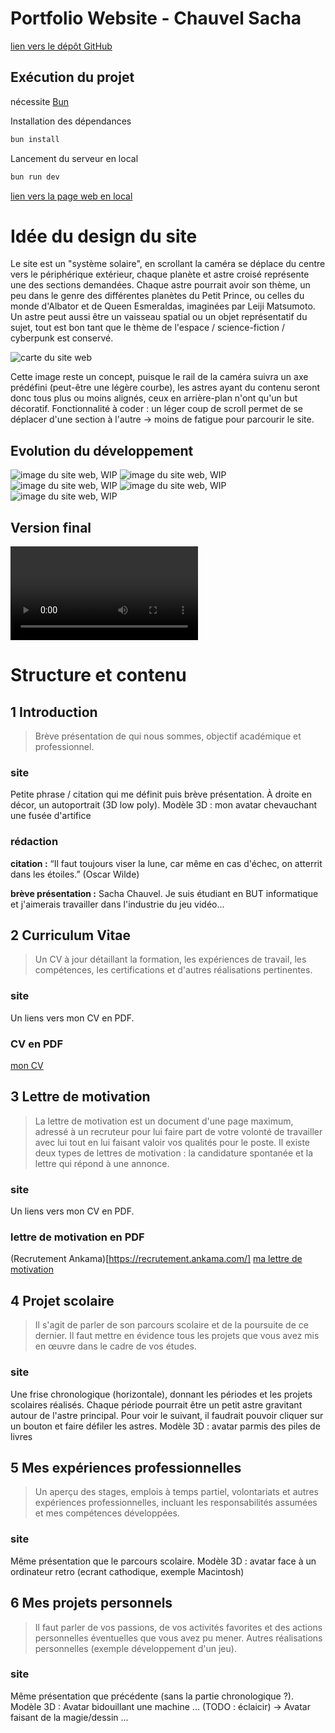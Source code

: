 # Portfolio Website - Chauvel Sacha
[lien vers le dépôt GitHub](https://github.com/Afissard/Portfolio-Website)

## Exécution du projet
nécessite [Bun](https://bun.sh/)

Installation des dépendances
```bash
bun install
```

Lancement du serveur en local
```bash
bun run dev
```

[lien vers la page web en local](http://localhost:5173/)

# Idée du design du site
Le site est un "système solaire", en scrollant la caméra se déplace du centre vers le périphérique extérieur, chaque planète et astre croisé représente une des sections demandées. Chaque astre pourrait avoir son thème, un peu dans le genre des différentes planètes du Petit Prince, ou celles du monde d'Albator et de Queen Esmeraldas, imaginées par Leiji Matsumoto. Un astre peut aussi être un vaisseau spatial ou un objet représentatif du sujet, tout est bon tant que le thème de l'espace / science-fiction / cyberpunk est conservé.

![carte du site web](img/concept-art-website-01--map.png)

Cette image reste un concept, puisque le rail de la caméra suivra un axe prédéfini (peut-être une légère courbe), les astres ayant du contenu seront donc tous plus ou moins alignés, ceux en arrière-plan n'ont qu'un but décoratif.
Fonctionnalité à coder : un léger coup de scroll permet de se déplacer d'une section à l'autre -> moins de fatigue pour parcourir le site.

## Evolution du développement
![image du site web, WIP](img/website_current_stage_01.png)
![image du site web, WIP](img/website_current_stage_02.png)
![image du site web, WIP](img/website_current_stage_03.png)
![image du site web, WIP](img/website_current_stage_04.png)
![image du site web, WIP](img/website_current_stage_05.png)

## Version final
![video du site](sacha-chauvel_capture_rendu_final/sacha-chauvel-portfolio.mp4)

# Structure et contenu
## 1 Introduction
> Brève présentation de qui nous sommes, objectif académique et professionnel.

### site
Petite phrase / citation qui me définit puis brève présentation. À droite en décor, un autoportrait (3D low poly).
Modèle 3D : mon avatar chevauchant une fusée d'artifice
### rédaction
**citation :** “Il faut toujours viser la lune, car même en cas d'échec, on atterrit dans les étoiles.” (Oscar Wilde)

**brève présentation :** Sacha Chauvel. Je suis étudiant en BUT informatique et j'aimerais travailler dans l'industrie du jeu vidéo...

## 2 Curriculum Vitae
> Un CV à jour détaillant la formation, les expériences de travail, les compétences, les certifications et d'autres réalisations pertinentes.

### site
Un liens vers mon CV en PDF.
### CV en PDF
[mon CV](./website-content/CV%20Sacha%20Chauvel%20-%20Stage.pdf)

## 3 Lettre de motivation
> La lettre de motivation est un document d'une page maximum, adressé à un recruteur pour lui faire part de votre volonté de travailler avec lui tout en lui faisant valoir vos qualités pour le poste. Il existe deux types de lettres de motivation : la candidature spontanée et la lettre qui répond à une annonce.

### site
Un liens vers mon CV en PDF.
### lettre de motivation en PDF
(Recrutement Ankama)[https://recrutement.ankama.com/]
[ma lettre de motivation](./website-content/Sacha%20Chauvel%20Lettre%20de%20motivation%20stage%20BUT2.pdf)

## 4 Projet scolaire
> Il s'agit de parler de son parcours scolaire et de la poursuite de ce dernier. Il faut mettre en évidence tous les projets que vous avez mis en œuvre dans le cadre de vos études.

### site
Une frise chronologique (horizontale), donnant les périodes et les projets scolaires réalisés.
Chaque période pourrait être un petit astre gravitant autour de l'astre principal. Pour voir le suivant, il faudrait pouvoir cliquer sur un bouton et faire défiler les astres.
Modèle 3D : avatar parmis des piles de livres

## 5 Mes expériences professionnelles
> Un aperçu des stages, emplois à temps partiel, volontariats et autres expériences professionnelles, incluant les responsabilités assumées et mes compétences développées.

### site
Même présentation que le parcours scolaire.
Modèle 3D : avatar face à un ordinateur retro (ecrant cathodique, exemple Macintosh)

## 6 Mes projets personnels
> Il faut parler de vos passions, de vos activités favorites et des actions personnelles éventuelles que vous avez pu mener.
> Autres réalisations personnelles (exemple développement d'un jeu).

### site
Même présentation que précédente (sans la partie chronologique ?).
Modèle 3D : Avatar bidouillant une machine ... (TODO : éclaicir) -> Avatar faisant de la magie/dessin ...

